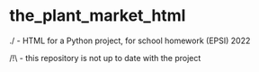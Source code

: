 # the_plant_market_html
./ - HTML for a Python project, for school homework (EPSI) 2022

/!\ - this repository is not up to date with the project 
